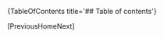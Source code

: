 [//]: # (This file was generated from: doc/templates/Home.mdt using the documentation_builder package on: 2021-08-24 20:42:07.538812.)
{TableOfContents title='## Table of contents'}

[PreviousHomeNext]